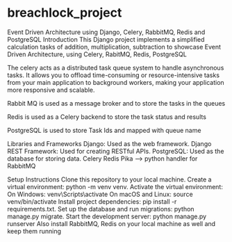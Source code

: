 # breachlock_project
Event Driven Architecture using Django, Celery, RabbitMQ, Redis and PostgreSQL
Introduction
This Django project implements a simplified calculation tasks of addition, multiplication, subtraction to showcase Event Driven Architecture, using Celery, RabitMQ, Redis, PostgreSQL

The celery acts as a distributed task queue system  to handle asynchronous tasks. 
It allows you to offload time-consuming or resource-intensive tasks from your main application to background workers, making your application more responsive and scalable.

Rabbit MQ is used as a message broker and to store the tasks in the queues

Redis is used as a Celery backend to store the task status and results

PostgreSQL is used to store Task Ids and mapped with queue name

Libraries and Frameworks
Django: Used as the web framework.
Django REST Framework: Used for creating RESTful APIs.
PostgreSQL: Used as the database for storing data.
Celery 
Redis
Pika --> python handler for RabbitMQ

Setup Instructions
Clone this repository to your local machine.
Create a virtual environment: python -m venv venv.
Activate the virtual environment:
On Windows: venv\Scripts\activate
On macOS and Linux: source venv/bin/activate
Install project dependencies: pip install -r requirements.txt.
Set up the database and run migrations: python manage.py migrate.
Start the development server: python manage.py runserver
Also install RabbitMQ, Redis on your local machine as well and keep them running






